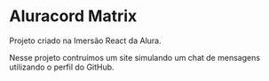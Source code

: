 # Aluracord Matrix
Projeto criado na Imersão React da Alura.

Nesse projeto contruímos um site simulando um chat de mensagens utilizando o perfil do GitHub.
